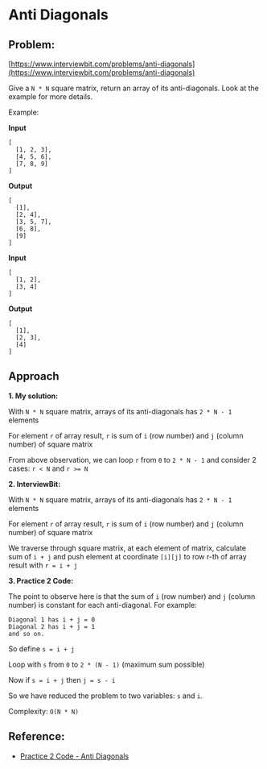 # Anti Diagonals

## Problem:
[https://www.interviewbit.com/problems/anti-diagonals](https://www.interviewbit.com/problems/anti-diagonals)

Give a `N * N` square matrix, return an array of its anti-diagonals. Look at the example for more details.

Example:

**Input**
```
[
  [1, 2, 3],
  [4, 5, 6],
  [7, 8, 9]
]
```
**Output**
```
[ 
  [1],
  [2, 4],
  [3, 5, 7],
  [6, 8],
  [9]
]
```
**Input**
```
[
  [1, 2],
  [3, 4]
]
```
**Output**
```
[
  [1],
  [2, 3],
  [4]
]
```
## Approach

**1. My solution:**

With `N * N` square matrix, arrays of its anti-diagonals has `2 * N - 1` elements

For element `r` of array result, `r` is sum of `i` (row number) and `j` (column number) of square matrix

From above observation, we can loop `r` from `0` to `2 * N - 1` and consider 2 cases:
`r < N` and `r >= N`

**2. InterviewBit:**

With `N * N` square matrix, arrays of its anti-diagonals has `2 * N - 1` elements

For element `r` of array result, `r` is sum of `i` (row number) and `j` (column number) of square matrix

We traverse through square matrix, at each element of matrix, calculate sum of `i + j` and push element at coordinate `[i][j]` to row r-th of array result with `r = i + j`

**3. Practice 2 Code:**

The point to observe here is that the sum of `i` (row number) and `j` (column number) is constant for each anti-diagonal. For example:
```
Diagonal 1 has i + j = 0
Diagonal 2 has i + j = 1
and so on.
```

So define `s = i + j`

Loop with `s` from `0` to `2 * (N - 1)` (maximum sum possible)

Now if `s = i + j` then `j = s - i`

So we have reduced the problem to two variables: `s` and `i`.

Complexity: `O(N * N)`

## Reference:

* [Practice 2 Code - Anti Diagonals](https://practice2code.blogspot.com/2016/08/anti-diagonals.html)
